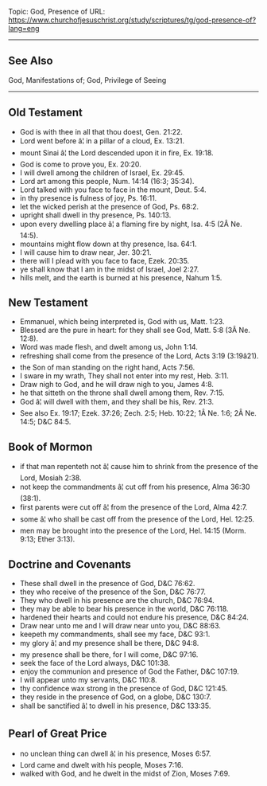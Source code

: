 Topic: God, Presence of
URL: https://www.churchofjesuschrist.org/study/scriptures/tg/god-presence-of?lang=eng

---

## See Also

God, Manifestations of; God, Privilege of Seeing

---

## Old Testament

- God is with thee in all that thou doest, Gen. 21:22.
- Lord went before â¦ in a pillar of a cloud, Ex. 13:21.
- mount Sinai â¦ the Lord descended upon it in fire, Ex. 19:18.
- God is come to prove you, Ex. 20:20.
- I will dwell among the children of Israel, Ex. 29:45.
- Lord art among this people, Num. 14:14 (16:3; 35:34).
- Lord talked with you face to face in the mount, Deut. 5:4.
- in thy presence is fulness of joy, Ps. 16:11.
- let the wicked perish at the presence of God, Ps. 68:2.
- upright shall dwell in thy presence, Ps. 140:13.
- upon every dwelling place â¦ a flaming fire by night, Isa. 4:5 (2Â Ne. 14:5).
- mountains might flow down at thy presence, Isa. 64:1.
- I will cause him to draw near, Jer. 30:21.
- there will I plead with you face to face, Ezek. 20:35.
- ye shall know that I am in the midst of Israel, Joel 2:27.
- hills melt, and the earth is burned at his presence, Nahum 1:5.

## New Testament

- Emmanuel, which being interpreted is, God with us, Matt. 1:23.
- Blessed are the pure in heart: for they shall see God, Matt. 5:8 (3Â Ne. 12:8).
- Word was made flesh, and dwelt among us, John 1:14.
- refreshing shall come from the presence of the Lord, Acts 3:19 (3:19â21).
- the Son of man standing on the right hand, Acts 7:56.
- I sware in my wrath, They shall not enter into my rest, Heb. 3:11.
- Draw nigh to God, and he will draw nigh to you, James 4:8.
- he that sitteth on the throne shall dwell among them, Rev. 7:15.
- God â¦ will dwell with them, and they shall be his, Rev. 21:3.
- See also Ex. 19:17; Ezek. 37:26; Zech. 2:5; Heb. 10:22; 1Â Ne. 1:6; 2Â Ne. 14:5; D&C 84:5.

## Book of Mormon

- if that man repenteth not â¦ cause him to shrink from the presence of the Lord, Mosiah 2:38.
- not keep the commandments â¦ cut off from his presence, Alma 36:30 (38:1).
- first parents were cut off â¦ from the presence of the Lord, Alma 42:7.
- some â¦ who shall be cast off from the presence of the Lord, Hel. 12:25.
- men may be brought into the presence of the Lord, Hel. 14:15 (Morm. 9:13; Ether 3:13).

## Doctrine and Covenants

- These shall dwell in the presence of God, D&C 76:62.
- they who receive of the presence of the Son, D&C 76:77.
- They who dwell in his presence are the church, D&C 76:94.
- they may be able to bear his presence in the world, D&C 76:118.
- hardened their hearts and could not endure his presence, D&C 84:24.
- Draw near unto me and I will draw near unto you, D&C 88:63.
- keepeth my commandments, shall see my face, D&C 93:1.
- my glory â¦ and my presence shall be there, D&C 94:8.
- my presence shall be there, for I will come, D&C 97:16.
- seek the face of the Lord always, D&C 101:38.
- enjoy the communion and presence of God the Father, D&C 107:19.
- I will appear unto my servants, D&C 110:8.
- thy confidence wax strong in the presence of God, D&C 121:45.
- they reside in the presence of God, on a globe, D&C 130:7.
- shall be sanctified â¦ to dwell in his presence, D&C 133:35.

## Pearl of Great Price

- no unclean thing can dwell â¦ in his presence, Moses 6:57.
- Lord came and dwelt with his people, Moses 7:16.
- walked with God, and he dwelt in the midst of Zion, Moses 7:69.

